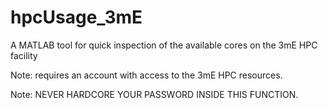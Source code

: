 # hpcUsage_3mE
A MATLAB tool for quick inspection of the available cores on the 3mE HPC facility

Note: requires an account with access to the 3mE HPC resources.

Note: NEVER HARDCORE YOUR PASSWORD INSIDE THIS FUNCTION.
